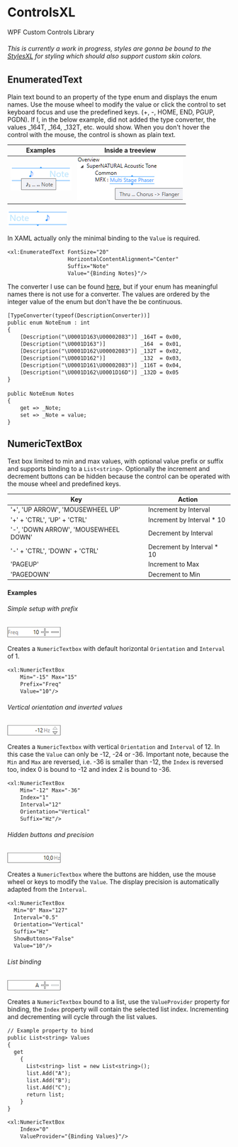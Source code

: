 # ControlsXL
WPF Custom Controls Library
###### <i> This is currently a work in progress, styles are gonna be bound to the [StylesXL](https://github.com/X-Lars/StylesXL) for styling which should also support custom skin colors.</i>

## EnumeratedText
Plain text bound to an property of the type enum and displays the enum names.
Use the mouse wheel to modify the value or click the control to set keyboard focus and use the predefined keys. (+, -, HOME, END, PGUP, PGDN).
If I, in the below example, did not added the type converter, the values _164T, _164, _132T, etc. would show. When you don't hover the control with the mouse, the control is shown as plain text.

Examples | Inside a treeview
----|-------
![Alt text](/Images/EnumeratedTextToolTip.jpg)|![Alt text](/Images/EnumeratedTextUse.jpg)
![Alt text](/Images/EnumeratedText.jpg)

In XAML actually only the minimal binding to the `Value` is required.
```
<xl:EnumeratedText FontSize="20"
                   HorizontalContentAlignment="Center"
                   Suffix="Note"
                   Value="{Binding Notes}"/>
```
The converter I use can be found [here](https://github.com/X-Lars/ControlsXL/blob/master/ControlsXL/Common/DescriptionConverter.cs), but if your enum has meaningful names there is not use for a converter. The values are ordered by the integer value of the enum but don't have the be continuous.
```
[TypeConverter(typeof(DescriptionConverter))]
public enum NoteEnum : int
{
    [Description("\U0001D163\U00002083")] _164T = 0x00,
    [Description("\U0001D163")]           _164  = 0x01,
    [Description("\U0001D162\U00002083")] _132T = 0x02,
    [Description("\U0001D162")]           _132  = 0x03,
    [Description("\U0001D161\U00002083")] _116T = 0x04,
    [Description("\U0001D162\U0001D16D")] _132D = 0x05
}

public NoteEnum Notes
{
    get => _Note;
    set => _Note = value;
}
```
## NumericTextBox
Text box limited to min and max values, with optional value prefix or suffix and supports binding to a `List<string>`.
Optionally the increment and decrement buttons can be hidden because the control can be operated with the mouse wheel and predefined keys.

Key | Action
----|-------
'+', 'UP ARROW', 'MOUSEWHEEL UP'| Increment by Interval
'+' + 'CTRL', 'UP' + 'CTRL' | Increment by Interval * 10
'-', 'DOWN ARROW', 'MOUSEWHEEL DOWN'| Decrement by Interval
'-' + 'CTRL', 'DOWN' + 'CTRL' | Decrement by Interval * 10
'PAGEUP'| Increment to Max
'PAGEDOWN'| Decrement to Min

#### Examples
###### <i>Simple setup with prefix</i>
![Alt text](/Images/NumericTextBox-Horizontal-Prefix.jpg)

Creates a `NumericTextbox` with default horizontal `Orientation` and `Interval` of 1.
```
<xl:NumericTextBox 
    Min="-15" Max="15" 
    Prefix="Freq"
    Value="10"/>
```
###### <i>Vertical orientation and inverted values</i>
![Alt text](/Images/NumericTextBox-Vertical-Suffix.jpg)

Creates a `NumericTextbox` with vertical `Orientation` and `Interval` of 12. In this case the `Value` can only be -12, -24 or -36. Important note, because the `Min` and `Max`
are reversed, i.e. -36 is smaller than -12, the `Index` is reversed too, index 0 is bound to -12 and index 2 is bound to -36.
```
<xl:NumericTextBox
    Min="-12" Max="-36"
    Index="1"
    Interval="12"
    Orientation="Vertical"
    Suffix="Hz"/>
```
###### <i>Hidden buttons and precision</i>
![Alt text](/Images/NumericTextBox-NoButtons-Interval.jpg)

Creates a `NumericTextbox` where the buttons are hidden, use the mouse wheel or keys to modify the `Value`. The display precision is automatically adapted
from the `Interval`.
```
<xl:NumericTextBox
  Min="0" Max="127"
  Interval="0.5"
  Orientation="Vertical"
  Suffix="Hz"
  ShowButtons="False"
  Value="10"/>
```
###### <i>List binding</i>
![Alt text](/Images/NumericTextBox-Horizontal-List.jpg)

Creates a `NumericTextbox` bound to a list, use the `ValueProvider` property for binding, the `Index` property will contain the selected list index.
Incrementing and decrementing will cycle through the list values.
```
// Example property to bind
public List<string> Values
{
  get 
    {
      List<string> list = new List<string>();
      list.Add("A");
      list.Add("B");
      list.Add("C");
      return list;
    }
}
```

```
<xl:NumericTextBox
    Index="0"
    ValueProvider="{Binding Values}"/>
```
